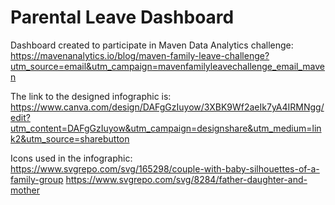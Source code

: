 # Parental Leave Dashboard

Dashboard created to participate in Maven Data Analytics challenge: https://mavenanalytics.io/blog/maven-family-leave-challenge?utm_source=email&utm_campaign=mavenfamilyleavechallenge_email_maven

The link to the designed infographic is: https://www.canva.com/design/DAFgGzIuyow/3XBK9Wf2aeIk7yA4IRMNgg/edit?utm_content=DAFgGzIuyow&utm_campaign=designshare&utm_medium=link2&utm_source=sharebutton

Icons used in the infographic:
https://www.svgrepo.com/svg/165298/couple-with-baby-silhouettes-of-a-family-group
https://www.svgrepo.com/svg/8284/father-daughter-and-mother